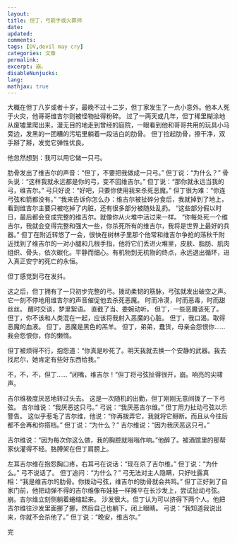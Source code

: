 ```yaml
---
layout: 
title: 但丁，弓箭手或火葬师
date: 
updated:
comments: 
tags: [DV,devil may cry]
categories: 文章
permalink: 
excerpt: 崩。
disableNunjucks: 
lang: 
mathjax: true
---
```




大概在但丁八岁或者十岁，最晚不过十二岁，但丁家发生了一点小意外。他本人死于火灾，他哥哥维吉尔则被怪物扯得粉碎。
过了一两天或几年，但丁稀里糊涂地从废墟里爬出来，漫无目的地走到曾经的庭院，一眼看到他和哥哥共用的玩具小马旁边，发黑的一团糟的污垢里躺着一段洁白的肋骨。
但丁捡起肋骨，擦干净，双手掰了掰，发觉它弹性优良。

他忽然想到：我可以用它做一只弓。

肋骨发出了维吉尔的声音：“但丁，不要把我做成一只弓。”
但丁说：“为什么？”
骨头说：“这样我就永远都是你的弓，变不回维吉尔。”
但丁说：“那你就永远当我的弓，维吉尔。”
弓只好说：“好吧，只要你使用我来杀死恶魔。”
但丁很为难：“你连弓弦和箭都没有。”
“我来告诉你怎么办：维吉尔被扯碎分食后，我就掉到了地上，看到维吉尔主要只被吃掉了内脏，还有很多部分被随处乱扔。
“这些部分假以时日，最后都会变成完整的维吉尔。就像你从火堆中活过来一样。
“你每处死一个维吉尔，我就会变得完整和强大一些，你杀死所有的维吉尔，我将是世界上最好的兵器。”
但丁在附近转悠了一会，很快在树林子里那个他常和维吉尔争抢的荡秋千附近找到了维吉尔的一对小腿和几根手指，他将它们丢进火堆里，皮肤、脂肪、肌肉组织、骨头，依次碳化。平静而细心。有机物到无机物的终点，永远退出循环，进入真正安宁的死亡的永恒。

但丁感觉到弓在发抖。

这之后，但丁拥有了一只初步完整的弓。拨动柔韧的筋脉，弓弦就发出破空之声。它一刻不停地用维吉尔的声音催促他去杀死恶魔。
时而冷漠，时而恶毒，时而甜丝丝。
醒时交谈，梦里絮语。
直截了当、委婉动听。
但丁，一些恶魔该死了。
但丁，你不该和人类混在一起，应该将我射入恶魔的心脏。
但丁，我口渴。取得恶魔的血液。
但丁，恶魔是黑色的羔羊。
但丁，弟弟，蠢货，母亲会怨恨你……我会怨恨你，你的懒惰。

但丁被烦得不行，抱怨道：“你真是吵死了。明天我就去换一个安静的武器。我去找尼尔，她肯定有些好东西给我。”

不，不，不，但丁……
“闭嘴，维吉尔！”但丁将弓弦扯得很开，崩。响亮的尖啸声。

吉尔维极度厌恶地转过头去。
这是一次随机的出勤，但丁刚刚无意间拨了一下弓弦。
吉尔维说：“我厌恶这只弓。”
弓说：“我厌恶吉尔维。”
但丁用力扯动弓弦以示警告。
这似乎惹毛了吉尔维，他说：“你再拨弄它，我就将它掰断。而且从今往后都不会再和你搭档。”
但丁说：“为什么？”
吉尔维说：“因为我厌恶这只弓。”

吉尔维说：“因为每次你这么做，我的胸腔就嗡嗡作响。”他醉了。被酒馆里的那帮家伙灌得不轻。胳膊架在但丁肩膀上。

左耳吉尔维在抱怨胸口疼，右耳弓在说话：“现在杀了吉尔维。”
但丁说：“为什么。”
弓不说话了。
但丁追问：“为什么？”
弓无法对主人隐瞒，只好吐露真相：“我是维吉尔的肋骨。你拨动弓弦，维吉尔的肋骨就会共鸣。”
但丁正好到了自家门前，他把动弹不得的吉尔维像布娃娃一样摊平在长沙发上，尝试扯动弓弦。崩。吉尔维立刻侧躺着蜷缩起来。
沙发很大。但丁认为可以挤得下两个人。他把吉尔维往沙发里面挪了挪，然后自己也躺下。闭上眼睛。
弓说：“我知道我说出来，你就不会杀他了。”
但丁说：“晚安，维吉尔。”

完